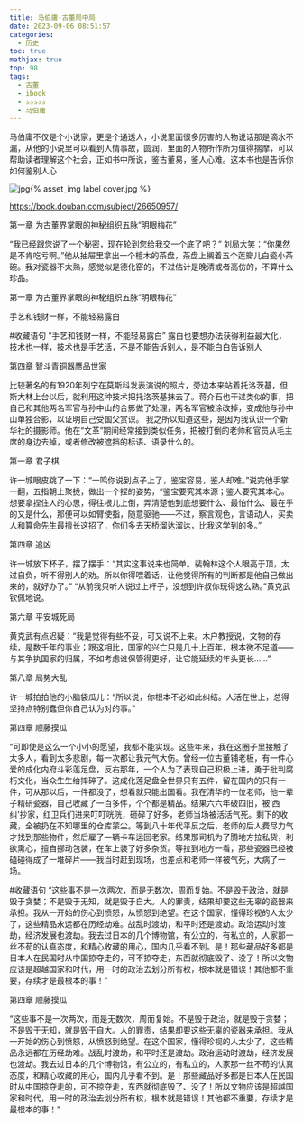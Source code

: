 ```yaml
---
title: 马伯庸-古董局中局
date: 2023-09-06 08:51:57
categories:
  - 历史
toc: true
mathjax: true
top: 98
tags:
  - 古董
  - ibook
  - ✰✰✰✰✰
  - 马伯庸
---
```


马伯庸不仅是个小说家，更是个通透人，小说里面很多厉害的人物说话那是滴水不漏，从他的小说里可以看到人情事故，圆润，里面的人物所作所为值得揣摩，可以帮助读者理解这个社会，正如书中所说，鉴古董易，鉴人心难。这本书也是告诉你如何鉴别人心
 

 ![jpg](https://img2.doubanio.com/view/subject/l/public/s28340242.jpg){% asset_img label cover.jpg %}

 https://book.douban.com/subject/26650957/
 <!-- more -->
第一章 为古董界掌眼的神秘组织五脉“明眼梅花”

“我已经跟您说了一个秘密，现在轮到您给我交一个底了吧？” 刘局大笑：“你果然是不肯吃亏啊。”他从抽屉里拿出一个檀木的茶盘，茶盘上搁着五个莲瓣儿白瓷小茶碗。我对瓷器不太熟，感觉似是德化窑的，不过估计是晚清或者高仿的，不算什么珍品。





第一章 为古董界掌眼的神秘组织五脉“明眼梅花”

手艺和钱财一样，不能轻易露白

#收藏语句 “手艺和钱财一样，不能轻易露白” 露白也要想办法获得利益最大化，技术也一样，技术也是手艺活，不是不能告诉别人，是不能白白告诉别人


第四章 智斗青铜器赝品世家

比较著名的有1920年列宁在莫斯科发表演说的照片，旁边本来站着托洛茨基，但斯大林上台以后，就利用这种技术把托洛茨基抹去了。蒋介石也干过类似的事，把自己和其他两名军官与孙中山的合影做了处理，两名军官被涂改掉，变成他与孙中山单独合影，以证明自己受国父赏识。 我之所以知道这些，是因为我认识一个新华社的摄影师。他在“文革”期间经常接到类似任务，把被打倒的老帅和官员从毛主席的身边去掉，或者修改被遮挡的标语、语录什么的。



第一章 君子棋

许一城眼皮跳了一下：“一鸣你说到点子上了，鉴宝容易，鉴人却难。”说完他手掌一翻，五指朝上聚拢，做出一个捏的姿势，“鉴宝要究其本源；鉴人要究其本心。想要拿捏住人的心思，得往根儿上倒，弄清楚他到底想要什么、最怕什么、最在乎的又是什么，那便可以如臂使指，随意驱驰——不过，察言观色，言语动人，买卖人和算命先生最擅长这招了，你们多去天桥溜达溜达，比我这学到的多。”



第四章 追凶

许一城放下杯子，摆了摆手：“其实这事说来也简单。裴翰林这个人眼高于顶，太过自负，听不得别人的劝。所以你得喂着话，让他觉得所有的判断都是他自己做出来的，就好办了。” “从前我只听人说过上杆子，没想到许叔你玩得这么熟。”黄克武钦佩地说。



第六章 平安城死局

黄克武有点迟疑：“我是觉得有些不妥，可又说不上来。木户教授说，文物的存续，是数千年的事业；跟这相比，国家的兴亡只是几十上百年，根本微不足道——与其争执国家的归属，不如考虑谁保管得更好，让它能延续的年头更长……”



第八章 局势大乱

许一城拍拍他的小脑袋瓜儿：“所以说，你根本不必如此纠结。人活在世上，总得坚持点特别蠢但你自己认为对的事。”



第四章 顺藤摸瓜

“可即使是这么一个小小的愿望，我都不能实现。这些年来，我在这圈子里接触了太多人，看到太多悲剧，每一次都让我元气大伤。曾经一位古董铺老板，有一件心爱的成化内府斗彩莲足盘，反右那年，一个人为了表现自己积极上进，勇于批判腐朽文化，当众生生给摔碎了。这成化莲足盘全世界只有五件，留在国内的只有一件，可从那以后，一件都没了，想看就只能出国看。我在清华的一位老师，他一辈子精研瓷器，自己收藏了一百多件，个个都是精品。结果六六年破四旧，被‘西纠’抄家，红卫兵们进来叮叮咣咣，砸碎了好多，老师当场被活活气死。剩下的收藏，全被扔在不知哪里的仓库蒙尘。等到八十年代平反之后，老师的后人费尽力气才找到那些物件，然后雇了一辆卡车运回老家。结果那司机为了腾地方拉私货，利欲熏心，擅自挪动包装，在车上装了好多杂货。等拉到地方一看，那些瓷器已经被磕碰得成了一堆碎片——我当时赶到现场，也差点和老师一样被气死，大病了一场。

#收藏语句 “这些事不是一次两次，而是无数次，周而复始。不是毁于政治，就是毁于贪婪；不是毁于无知，就是毁于自大。人的罪责，结果却要这些无辜的瓷器来承担。我从一开始的伤心到愤怒，从愤怒到绝望。在这个国家，懂得珍视的人太少了，这些精品永远都在历经劫难。战乱时渡劫，和平时还是渡劫。政治运动时渡劫，经济发展也渡劫。我去过日本的几个博物馆，有公立的，有私立的，人家那一丝不苟的认真态度，和精心收藏的用心，国内几乎看不到。是！那些藏品好多都是日本人在民国时从中国掠夺走的，可不掠夺走，东西就彻底毁了、没了！所以文物应该是超越国家和时代，用一时的政治去划分所有权，根本就是错误！其他都不重要，存续才是最根本的事！”





第四章 顺藤摸瓜

“这些事不是一次两次，而是无数次，周而复始。不是毁于政治，就是毁于贪婪；不是毁于无知，就是毁于自大。人的罪责，结果却要这些无辜的瓷器来承担。我从一开始的伤心到愤怒，从愤怒到绝望。在这个国家，懂得珍视的人太少了，这些精品永远都在历经劫难。战乱时渡劫，和平时还是渡劫。政治运动时渡劫，经济发展也渡劫。我去过日本的几个博物馆，有公立的，有私立的，人家那一丝不苟的认真态度，和精心收藏的用心，国内几乎看不到。是！那些藏品好多都是日本人在民国时从中国掠夺走的，可不掠夺走，东西就彻底毁了、没了！所以文物应该是超越国家和时代，用一时的政治去划分所有权，根本就是错误！其他都不重要，存续才是最根本的事！”